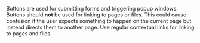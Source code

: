Buttons are used for submitting forms and triggering popup windows. Buttons should **not** be used for linking to pages or files. This could cause confusion if the user expects something to happen on the current page but instead directs them to another page. Use regular contextual links for linking to pages and files.
